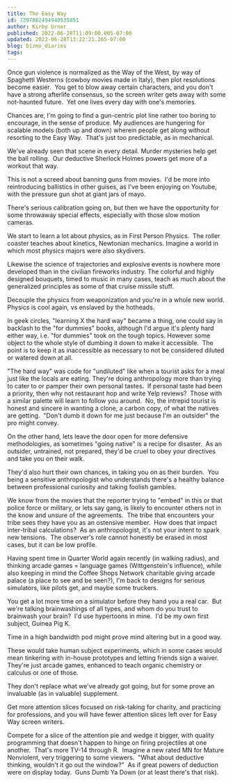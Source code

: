 ```yaml
---
title: The Easy Way
id: 7207862494940535851
author: Kirby Urner
published: 2022-06-28T11:09:00.005-07:00
updated: 2022-06-28T13:22:21.265-07:00
blog: bizmo_diaries
tags: 
---
```


Once gun violence is normalized as the Way of the West, by way of Spaghetti Westerns (cowboy movies made in Italy), then plot resolutions become easier.  You get to blow away certain characters, and you don't have a strong afterlife consensus, so the screen writer gets away with some not-haunted future.  Yet one lives every day with one's memories.

Chances are, I'm going to find a gun-centric plot line rather too boring to encourage, in the sense of produce. My audiences are hungering for scalable models (both up and down) wherein people get along without resorting to the Easy Way.  That's just too predictable, as in mechanical.  

We've already seen that scene in every detail. Murder mysteries help get the ball rolling.  Our deductive Sherlock Holmes powers get more of a workout that way.

This is not a screed about banning guns from movies.  I'd be more into reintroducing ballistics in other guises, as I've been enjoying on Youtube, with the pressure gun shot at giant jars of mayo. 

There's serious calibration going on, but then we have the opportunity for some throwaway special effects, especially with those slow motion cameras. 

We start to learn a lot about physics, as in First Person Physics.  The roller coaster teaches about kinetics, Newtonian mechanics. Imagine a world in which most physics majors were also skydivers.

Likewise the science of trajectories and explosive events is nowhere more developed than in the civilian fireworks industry. The colorful and highly designed bouquets, timed to music in many cases, teach as much about the generalized principles as some of that cruise missile stuff.  

Decouple the physics from weaponization and you're in a whole new world.  Physics is cool again, vs enslaved by the hotheads.

In geek circles, "learning X the hard way" became a thing, one could say in backlash to the "for dummies" books, although I'd argue it's plenty hard either way, i.e. "for dummies" took on the tough topics. However some object to the whole style of dumbing it down to make it accessible.  The point is to keep it as inaccessible as necessary to not be considered diluted or watered down at all.

"The hard way" was code for "undiluted" like when a tourist asks for a meal just like the locals are eating. They're doing anthropology more than trying to cater to or pamper their own personal tastes.  If personal taste had been a priority, then why not restaurant hop and write Yelp reviews?  Those with a similar palette will learn to follow you around.  No, the intrepid tourist is honest and sincere in wanting a clone, a carbon copy, of what the natives are getting.  "Don't dumb it down for me just because I'm an outsider" the pro might convey.

On the other hand, lets leave the door open for more defensive methodologies, as sometimes "going native" is a recipe for disaster.  As an outsider, untrained, not prepared, they'd be cruel to obey your directives and take you on their walk.  

They'd also hurt their own chances, in taking you on as their burden.  You being a sensitive anthropologist who understands there's a healthy balance between professional curiosity and taking foolish gambles.

We know from the movies that the reporter trying to "embed" in this or that police force or military, or lets say gang, is likely to encounter others not in the know and unsure of the agreements.  The tribe that encounters your tribe sees they have you as an ostensive member.  How does that impact inter-tribal calculations?  As an anthropologist, it's not your intent to spark new tensions.  The observer's role cannot honestly be erased in most cases, but it can be low profile.

Having spent time in Quarter World again recently (in walking radius), and thinking arcade games = language games (Wittgenstein's influence), while also keeping in mind the Coffee Shops Network charitable giving arcade palace (a place to see and be seen?), I'm back to designs for serious simulators, like pilots get, and maybe some truckers.  

You get a lot more time on a simulator before they hand you a real car.  But we're talking brainwashings of all types, and whom do you trust to brainwash your brain?  I'd use hypertoons in mine.  I'd be my own first subject, Guinea Pig K.

Time in a high bandwidth pod might prove mind altering but in a good way.  

These would take human subject experiments, which in some cases would mean tinkering with in-house prototypes and letting friends sign a waiver.  They're just arcade games, enhanced to teach organic chemistry or calculus or one of those.  

They don't replace what we've already got going, but for some prove an invaluable (as in valuable) supplement.

Get more attention slices focused on risk-taking for charity, and practicing for professions, and you will have fewer attention slices left over for Easy Way screen writers.  

Compete for a slice of the attention pie and wedge it bigger, with quality programming that doesn't happen to hinge on firing projectiles at one another.  That's more TV-14 through R.  Imagine a new rated MN for Mature Nonviolent, very triggering to some viewers.  "What about deductive thinking, wouldn't it go out the window?"  As if great powers of deduction were on display today.  Guns Dumb Ya Down (or at least there's that risk).